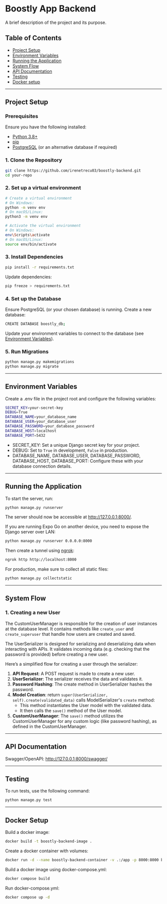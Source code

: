 # Boostly App Backend

A brief description of the project and its purpose.

## Table of Contents

- [Project Setup](#project-setup)
- [Environment Variables](#environment-variables)
- [Running the Application](#running-the-application)
- [System Flow](#system-flow)
- [API Documentation](#api-documentation)
- [Testing](#testing)
- [Docker setup](#docker-setup)

---

## Project Setup

### Prerequisites

Ensure you have the following installed:

- [Python 3.8+](https://www.python.org/downloads/)
- [pip](https://pip.pypa.io/en/stable/installation/)
- [PostgreSQL](https://www.postgresql.org/download/) (or an alternative database if required)

### 1. Clone the Repository

```bash
git clone https://github.com/irenetrecu03/boostly-backend.git
cd your-repo
```

### 2. Set up a virtual environment

````bash
# Create a virtual environment
# On Windows:
python -m venv env
# On macOS/Linux:
python3 -m venv env

# Activate the virtual environment
# On Windows:
env\Scripts\activate
# On macOS/Linux:
source env/bin/activate
````

### 3. Install Dependencies
````bash
pip install -r requirements.txt
````
Update dependencies:
````bash
pip freeze > requirements.txt
````

### 4. Set up the Database
Ensure PostgreSQL (or your chosen database) is running. Create a new database:
````bash
CREATE DATABASE boostly_db;
````
Update your environment variables to connect to the database (see [Environment Variables](#environment-variables)).

### 5. Run Migrations
````bash
python manage.py makemigrations
python manage.py migrate
````

---

## Environment Variables
Create a .env file in the project root and configure the following variables:
````bash
SECRET_KEY=your-secret-key
DEBUG=True
DATABASE_NAME=your_database_name
DATABASE_USER=your_database_user
DATABASE_PASSWORD=your_database_password
DATABASE_HOST=localhost
DATABASE_PORT=5432
````
- SECRET_KEY: Set a unique Django secret key for your project.
- DEBUG: Set to `True` in development, `False` in production.
- DATABASE_NAME, DATABASE_USER, DATABASE_PASSWORD, DATABASE_HOST, DATABASE_PORT: Configure these with your database connection details.

---

## Running the Application
To start the server, run:
````bash
python manage.py runserver
````
The server should now be accessible at http://127.0.0.1:8000/.

If you are running Expo Go on another device, you need to expose the Django 
server over LAN:
````bash
python manage.py runserver 0.0.0.0:8000
````
Then create a tunnel using [ngrok](https://ngrok.com/):
````bash
ngrok http http://localhost:8000
````

For production, make sure to collect all static files:
````bash
python manage.py collectstatic
````

---

## System Flow

### 1. Creating a new User
The CustomUserManager is responsible for the creation of user instances at the database level. It contains methods 
like `create_user` and `create_superuser` that handle how users are created and saved.

The UserSerializer is designed for serializing and deserializing data when interacting with APIs. It validates incoming
data (e.g. checking that the password is provided) before creating a new user.

Here’s a simplified flow for creating a user through the serializer:

1. **API Request**: A POST request is made to create a new user.
2. **UserSerializer**: The serializer receives the data and validates it.
3. **Password Hashing**: The create method in UserSerializer hashes the password.
4. **Model Creation**: return `super(UserSerializer, self).create(validated_data)` calls ModelSerializer's `create` method:
   - This method instantiates the User model with the validated data.
   - It then calls the `save()` method of the User model.
5. **CustomUserManager**: The `save()` method utilizes the CustomUserManager for any custom logic (like password hashing), 
as defined in the CustomUserManager.

---

## API Documentation
Swagger/OpenAPI: http://127.0.0.1:8000/swagger/

---

## Testing
To run tests, use the following command:
````bash
python manage.py test
````

---

## Docker Setup
Build a docker image:
````bash
docker build -t boostly-backend-image .
````

Create a docker container with volumes:
````bash
docker run -d --name boostly-backend-container -v .:/app -p 8000:8000 boostly-backend-image
````
Build a docker image using docker-compose.yml:
````bash
docker compose build
````

Run docker-compose.yml:
`````bash
docker compose up -d
`````

